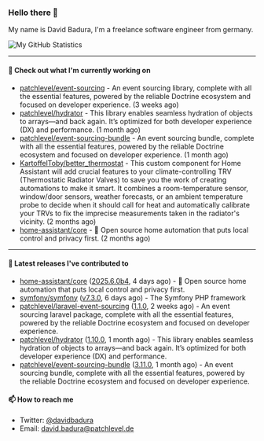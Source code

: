 ### Hello there 👋

My name is David Badura, I'm a freelance software engineer from germany.

![My GitHub Statistics](https://github-readme-stats.vercel.app/api?username=DavidBadura&show_icons=true&count_private=true&hide_title=true)

---

#### 👷 Check out what I'm currently working on

- [patchlevel/event-sourcing](https://github.com/patchlevel/event-sourcing) - An event sourcing library, complete with all the essential features,  powered by the reliable Doctrine ecosystem and focused on developer experience. (3 weeks ago)
- [patchlevel/hydrator](https://github.com/patchlevel/hydrator) - This library enables seamless hydration of objects to arrays—and back again. It’s optimized for both developer experience (DX) and performance. (1 month ago)
- [patchlevel/event-sourcing-bundle](https://github.com/patchlevel/event-sourcing-bundle) - An event sourcing bundle, complete with all the essential features, powered by the reliable Doctrine ecosystem and focused on developer experience. (1 month ago)
- [KartoffelToby/better_thermostat](https://github.com/KartoffelToby/better_thermostat) - This custom component for Home Assistant will add crucial features to your climate-controlling TRV (Thermostatic Radiator Valves) to save you the work of creating automations to make it smart. It combines a room-temperature sensor, window/door sensors, weather forecasts, or an ambient temperature probe to decide when it should call for heat and automatically calibrate your TRVs to fix the imprecise measurements taken in the radiator&#39;s vicinity. (2 months ago)
- [home-assistant/core](https://github.com/home-assistant/core) - :house_with_garden: Open source home automation that puts local control and privacy first. (2 months ago)

---

#### 🔭 Latest releases I've contributed to

- [home-assistant/core](https://github.com/home-assistant/core) ([2025.6.0b4](https://github.com/home-assistant/core/releases/tag/2025.6.0b4), 4 days ago) - :house_with_garden: Open source home automation that puts local control and privacy first.
- [symfony/symfony](https://github.com/symfony/symfony) ([v7.3.0](https://github.com/symfony/symfony/releases/tag/v7.3.0), 6 days ago) - The Symfony PHP framework
- [patchlevel/laravel-event-sourcing](https://github.com/patchlevel/laravel-event-sourcing) ([1.1.0](https://github.com/patchlevel/laravel-event-sourcing/releases/tag/1.1.0), 2 weeks ago) - An event sourcing laravel package, complete with all the essential features, powered by the reliable Doctrine ecosystem and focused on developer experience.
- [patchlevel/hydrator](https://github.com/patchlevel/hydrator) ([1.10.0](https://github.com/patchlevel/hydrator/releases/tag/1.10.0), 1 month ago) - This library enables seamless hydration of objects to arrays—and back again. It’s optimized for both developer experience (DX) and performance.
- [patchlevel/event-sourcing-bundle](https://github.com/patchlevel/event-sourcing-bundle) ([3.11.0](https://github.com/patchlevel/event-sourcing-bundle/releases/tag/3.11.0), 1 month ago) - An event sourcing bundle, complete with all the essential features, powered by the reliable Doctrine ecosystem and focused on developer experience.

#### 📫 How to reach me

- Twitter: [@davidbadura](https://twitter.com/davidbadura)
- Email: [david.badura@patchlevel.de](mailto:david.badura@patchlevel.de)